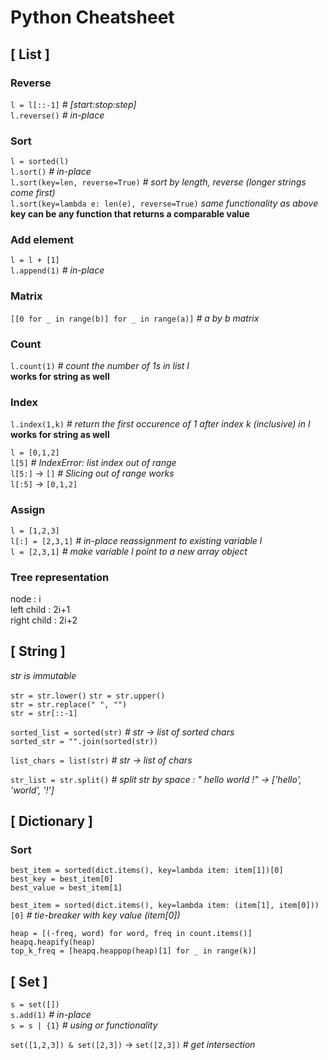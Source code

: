 # Python Cheatsheet 

## [ List ]

### Reverse
`l = l[::-1]` *# [start:stop:step]*  
`l.reverse()` *# in-place*  

### Sort
`l = sorted(l)`  
`l.sort()` *# in-place*  
`l.sort(key=len, reverse=True)` *# sort by length, reverse (longer strings come first)*  
`l.sort(key=lambda e: len(e), reverse=True)` *same functionality as above*           
**key can be any function that returns a comparable value** 

### Add element 
`l = l + [1]`   
`l.append(1)` *# in-place*  

### Matrix 
`[[0 for _ in range(b)] for _ in range(a)]` *# a by b matrix*  

### Count
`l.count(1)` *# count the number of 1s in list l*              
**works for string as well**   

### Index
`l.index(1,k)` *# return the first occurence of 1 after index k (inclusive) in l*           
**works for string as well**     

`l = [0,1,2]`  
`l[5]` *# IndexError: list index out of range*    
`l[5:]` &rarr; `[]` *# Slicing out of range works*   
`l[:5]` &rarr; `[0,1,2]`   

### Assign
`l = [1,2,3]`        
`l[:] = [2,3,1]` *# in-place reassignment to existing variable l*          
`l = [2,3,1]` *# make variable l point to a new array object*             

### Tree representation
node : i     
left child : 2i+1    
right child : 2i+2     

## [ String ]  
*str is immutable*

`str = str.lower()`  `str = str.upper()`  
`str = str.replace(" ", "")`    
`str = str[::-1]`  

`sorted_list = sorted(str)` *# str &rarr; list of sorted chars*    
`sorted_str = "".join(sorted(str))`  

`list_chars = list(str)` *# str &rarr; list of chars*

`str_list = str.split()` *# split str by space : "   hello   world  !" &rarr; ['hello', 'world', '!']*

## [ Dictionary ]  

### Sort  
```
best_item = sorted(dict.items(), key=lambda item: item[1])[0]  
best_key = best_item[0]  
best_value = best_item[1]  
```

`best_item = sorted(dict.items(), key=lambda item: (item[1], item[0]))[0]` *# tie-breaker with key value (item[0])*        

```
heap = [(-freq, word) for word, freq in count.items()]
heapq.heapify(heap)
top_k_freq = [heapq.heappop(heap)[1] for _ in range(k)]
```

## [ Set ]   
`s = set([])`     
`s.add(1)` *# in-place*      
`s = s | {1}` *# using or functionality*        

`set([1,2,3]) & set([2,3])` &rarr; `set([2,3])` *# get intersection* 



